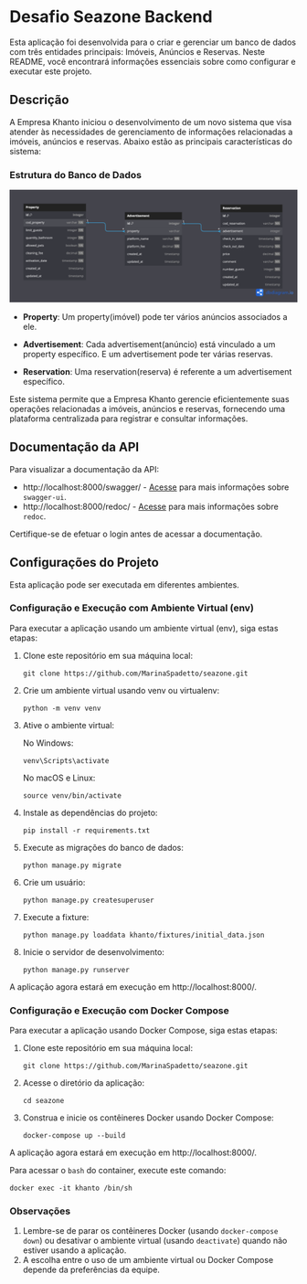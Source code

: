 # Desafio Seazone Backend

Esta aplicação foi desenvolvida para o criar e gerenciar um banco de dados com três entidades principais: Imóveis, Anúncios e Reservas. Neste README, você encontrará informações essenciais sobre como configurar e executar este projeto.

## Descrição

A Empresa Khanto iniciou o desenvolvimento de um novo sistema que visa atender às necessidades de gerenciamento de informações relacionadas a imóveis, anúncios e reservas. Abaixo estão as principais características do sistema:

### Estrutura do Banco de Dados

![DBML Khanto](/static/dbml.png)

- **Property**: Um property(imóvel) pode ter vários anúncios associados a ele.

- **Advertisement**: Cada advertisement(anúncio) está vinculado a um property específico. E um advertisement pode ter várias reservas.

- **Reservation**: Uma reservation(reserva) é referente a um advertisement específico.

Este sistema permite que a Empresa Khanto gerencie eficientemente suas operações relacionadas a imóveis, anúncios e reservas, fornecendo uma plataforma centralizada para registrar e consultar informações.

## Documentação da API

Para visualizar a documentação da API:

   - http://localhost:8000/swagger/ - [Acesse](https://swagger.io/tools/swagger-ui/) para mais informações sobre `swagger-ui`.
   - http://localhost:8000/redoc/ - [Acesse](https://github.com/Redocly/redoc) para mais informações sobre `redoc`.

Certifique-se de efetuar o login antes de acessar a documentação.

## Configurações do Projeto

Esta aplicação pode ser executada em diferentes ambientes.

### Configuração e Execução com Ambiente Virtual (env)

Para executar a aplicação usando um ambiente virtual (env), siga estas etapas:

1. Clone este repositório em sua máquina local:

   ```
   git clone https://github.com/MarinaSpadetto/seazone.git
   ```

2. Crie um ambiente virtual usando venv ou virtualenv:

   ```
   python -m venv venv
   ```

3. Ative o ambiente virtual:

   No Windows:
    ```
    venv\Scripts\activate
    ```

   No macOS e Linux:
    ```
    source venv/bin/activate
    ```

4. Instale as dependências do projeto:

   ```
   pip install -r requirements.txt
   ```

5. Execute as migrações do banco de dados:

   ```
   python manage.py migrate
   ```

6. Crie um usuário:

   ```
   python manage.py createsuperuser
   ```

7. Execute a fixture:

   ```
   python manage.py loaddata khanto/fixtures/initial_data.json
   ```

8. Inicie o servidor de desenvolvimento:

   ```
   python manage.py runserver
   ```

A aplicação agora estará em execução em http://localhost:8000/.

### Configuração e Execução com Docker Compose

Para executar a aplicação usando Docker Compose, siga estas etapas:

1. Clone este repositório em sua máquina local:

   ```
   git clone https://github.com/MarinaSpadetto/seazone.git
   ```

2. Acesse o diretório da aplicação:

   ```
   cd seazone
   ```

3. Construa e inicie os contêineres Docker usando Docker Compose:

    ```
    docker-compose up --build
    ```

A aplicação agora estará em execução em http://localhost:8000/.

Para acessar o `bash` do container, execute este comando:

 ```
 docker exec -it khanto /bin/sh
 ```

### Observações

1. Lembre-se de parar os contêineres Docker (usando `docker-compose down`) ou desativar o ambiente virtual (usando `deactivate`) quando não estiver usando a aplicação.
2. A escolha entre o uso de um ambiente virtual ou Docker Compose depende da preferências da equipe.
